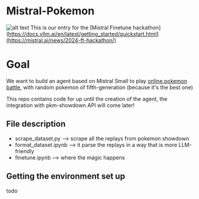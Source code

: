 # Mistral-Pokemon
![alt text](https://github.com/C080/Mistral-Pokemon/blob/main/funny.jpg?raw=true)
This is our entry for the [Mistral Finetune hackathon](https://docs.vllm.ai/en/latest/getting_started/quickstart.html](https://mistral.ai/news/2024-ft-hackathon/)

# Goal

We want to build an agent based on Mistral Small to play [online pokemon battle](https://play.pokemonshowdown.com/), with random pokemon of fifth-generation (because it's the best one)

This repo contains code for up until the creation of the agent, the integration with pkm-showdown API will come later!

## File description

- scrape_dataset.py --> scrape all the replays from pokemon showdown
- format_dataset.ipynb --> it parse the replays in a way that is more LLM-friendly
- finetune.ipynb --> where the magic happens 

## Getting the environment set up

todo

